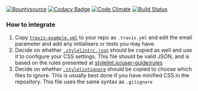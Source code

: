 [![Bountysource](https://www.bountysource.com/badge/tracker?tracker_id=23271629)](https://www.bountysource.com/teams/eustasy/issues?tracker_ids=23271629)
[![Codacy Badge](https://api.codacy.com/project/badge/17a405e43e78405c900869b7f9359dfc)](https://www.codacy.com/app/lewisgoddard/normal-checks)
[![Code Climate](https://codeclimate.com/github/eustasy/normal-checks/badges/gpa.svg)](https://codeclimate.com/github/eustasy/normal-checks)
[![Build Status](https://travis-ci.org/eustasy/normal-checks.svg?branch=master)](https://travis-ci.org/eustasy/normal-checks)

### How to integrate

1. Copy [`travis-example.yml`](https://github.com/eustasy/normal-checks/blob/master/travis-example.yml) to your repo as `.travis.yml` and edit the email parameter and add any initialisers or tests you may have.
2. Decide on whether [`.stylelintrc.json`](https://github.com/eustasy/normal-checks/blob/master/.stylelintrc.json) should be copied as well and use it to configure your CSS settings. This file should be valid JSON, and is based on the rules presented at [stylelint.io/user-guide/rules](https://stylelint.io/user-guide/rules/)
3. Decide on whether [`.stylelintignore`](https://github.com/eustasy/normal-checks/blob/master/.stylelintignore) should be copied to choose which files to ignore. This is usually best done if you have minified CSS in the repository. This file uses the same syntax as `.gitignore`
